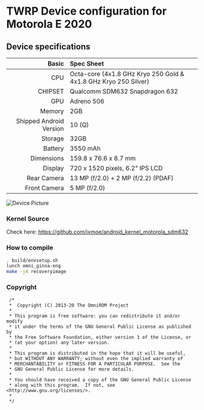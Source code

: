 # TWRP Device configuration for Motorola E 2020

## Device specifications

Basic   | Spec Sheet
-------:|:-------------------------
CPU     | Octa-core (4x1.8 GHz Kryo 250 Gold & 4x1.8 GHz Kryo 250 Silver)
CHIPSET | Qualcomm SDM632 Snapdragon 632
GPU     | Adreno 506
Memory  | 2GB
Shipped Android Version | 10 (Q)
Storage | 32GB
Battery | 3550 mAh
Dimensions | 159.8 x 76.6 x 8.7 mm
Display | 720 x 1520 pixels, 6.2" IPS LCD
Rear Camera  | 13 MP (f/2.0) + 2 MP (f/2.2) (PDAF)
Front Camera | 5 MP (f/2.0)

![Device Picture](https://fdn2.gsmarena.com/vv/pics/motorola/motorola-moto-e-2020-1.jpg)

### Kernel Source
Check here: https://github.com/ixmoe/android_kernel_motorola_sdm632

### How to compile

```sh
. build/envsetup.sh
lunch omni_ginna-eng
make -j4 recoveryimage
```

### Copyright
 ```
  /*
  *  Copyright (C) 2013-20 The OmniROM Project
  *
  * This program is free software: you can redistribute it and/or modify
  * it under the terms of the GNU General Public License as published by
  * the Free Software Foundation, either version 3 of the License, or
  * (at your option) any later version.
  *
  * This program is distributed in the hope that it will be useful,
  * but WITHOUT ANY WARRANTY; without even the implied warranty of
  * MERCHANTABILITY or FITNESS FOR A PARTICULAR PURPOSE.  See the
  * GNU General Public License for more details.
  *
  * You should have received a copy of the GNU General Public License
  * along with this program.  If not, see <http://www.gnu.org/licenses/>.
  *
  */
  ```
